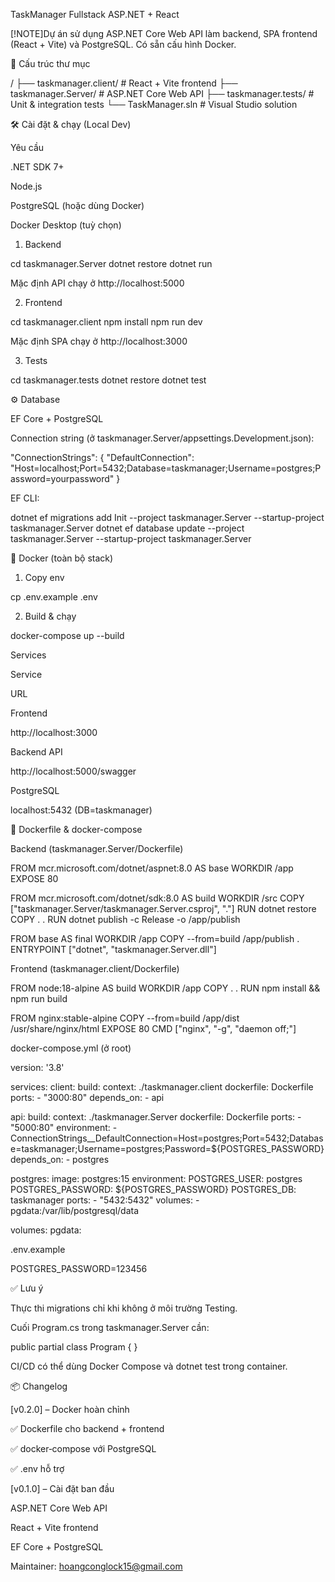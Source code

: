 TaskManager Fullstack ASP.NET + React

[!NOTE]Dự án sử dụng ASP.NET Core Web API làm backend, SPA frontend (React + Vite) và PostgreSQL. Có sẵn cấu hình Docker.

📂 Cấu trúc thư mục

/
├── taskmanager.client/ # React + Vite frontend
├── taskmanager.Server/ # ASP.NET Core Web API
├── taskmanager.tests/ # Unit & integration tests
└── TaskManager.sln # Visual Studio solution

🛠 Cài đặt & chạy (Local Dev)

Yêu cầu

.NET SDK 7+

Node.js

PostgreSQL (hoặc dùng Docker)

Docker Desktop (tuỳ chọn)

1. Backend

cd taskmanager.Server
dotnet restore
dotnet run

Mặc định API chạy ở http://localhost:5000

2. Frontend

cd taskmanager.client
npm install
npm run dev

Mặc định SPA chạy ở http://localhost:3000

3. Tests

cd taskmanager.tests
dotnet restore
dotnet test

⚙️ Database

EF Core + PostgreSQL

Connection string (ở taskmanager.Server/appsettings.Development.json):

"ConnectionStrings": {
"DefaultConnection": "Host=localhost;Port=5432;Database=taskmanager;Username=postgres;Password=yourpassword"
}

EF CLI:

dotnet ef migrations add Init --project taskmanager.Server --startup-project taskmanager.Server
dotnet ef database update --project taskmanager.Server --startup-project taskmanager.Server

🐳 Docker (toàn bộ stack)

1. Copy env

cp .env.example .env

2. Build & chạy

docker-compose up --build

Services

Service

URL

Frontend

http://localhost:3000

Backend API

http://localhost:5000/swagger

PostgreSQL

localhost:5432 (DB=taskmanager)

🔧 Dockerfile & docker-compose

Backend (taskmanager.Server/Dockerfile)

FROM mcr.microsoft.com/dotnet/aspnet:8.0 AS base
WORKDIR /app
EXPOSE 80

FROM mcr.microsoft.com/dotnet/sdk:8.0 AS build
WORKDIR /src
COPY ["taskmanager.Server/taskmanager.Server.csproj", "."]
RUN dotnet restore
COPY . .
RUN dotnet publish -c Release -o /app/publish

FROM base AS final
WORKDIR /app
COPY --from=build /app/publish .
ENTRYPOINT ["dotnet", "taskmanager.Server.dll"]

Frontend (taskmanager.client/Dockerfile)

FROM node:18-alpine AS build
WORKDIR /app
COPY . .
RUN npm install && npm run build

FROM nginx:stable-alpine
COPY --from=build /app/dist /usr/share/nginx/html
EXPOSE 80
CMD ["nginx", "-g", "daemon off;"]

docker-compose.yml (ở root)

version: '3.8'

services:
client:
build:
context: ./taskmanager.client
dockerfile: Dockerfile
ports: - "3000:80"
depends_on: - api

api:
build:
context: ./taskmanager.Server
dockerfile: Dockerfile
ports: - "5000:80"
environment: - ConnectionStrings\_\_DefaultConnection=Host=postgres;Port=5432;Database=taskmanager;Username=postgres;Password=${POSTGRES_PASSWORD}
depends_on: - postgres

postgres:
image: postgres:15
environment:
POSTGRES_USER: postgres
POSTGRES_PASSWORD: ${POSTGRES_PASSWORD}
POSTGRES_DB: taskmanager
ports: - "5432:5432"
volumes: - pgdata:/var/lib/postgresql/data

volumes:
pgdata:

.env.example

POSTGRES_PASSWORD=123456

✅ Lưu ý

Thực thi migrations chỉ khi không ở môi trường Testing.

Cuối Program.cs trong taskmanager.Server cần:

public partial class Program { }

CI/CD có thể dùng Docker Compose và dotnet test trong container.

📦 Changelog

[v0.2.0] – Docker hoàn chỉnh

✅ Dockerfile cho backend + frontend

✅ docker‑compose với PostgreSQL

✅ .env hỗ trợ

[v0.1.0] – Cài đặt ban đầu

ASP.NET Core Web API

React + Vite frontend

EF Core + PostgreSQL

Maintainer: hoangconglock15@gmail.com
